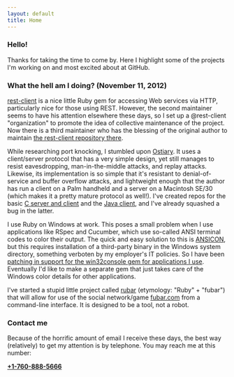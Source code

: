 ```yaml
---
layout: default
title: Home
---
```

### Hello!

Thanks for taking the time to come by. Here I highlight some of the projects I'm working on and most excited about at GitHub.

### What the hell am I doing? (November 11, 2012)

[rest-client](https://github.com/archiloque/rest-client) is a nice little Ruby gem for accessing Web services via HTTP, particularly nice for those using REST. However, the second maintainer seems to have his attention elsewhere these days, so I set up a @rest-client "organization" to promote the idea of collective maintenance of the project. Now there is a third maintainer who has the blessing of the original author to maintain [the rest-client repository there](https://github.com/rest-client/rest-client).

While researching port knocking, I stumbled upon [Ostiary](http://ingles.homeunix.net/software/ost/).  It uses a client/server protocol that has a very simple design, yet still manages to resist eavesdropping, man-in-the-middle attacks, and replay attacks.  Likewise, its implementation is so simple that it's resistant to denial-of-service and buffer overflow attacks, and lightweight enough that the author has run a client on a Palm handheld and a server on a Macintosh SE/30 (which makes it a pretty mature protocol as well!). I've created repos for the basic [C server and client](https://github.com/L2G/ostiary) and the [Java client](https://github.com/L2G/java-ostiary), and I've already squashed a bug in the latter.

I use Ruby on Windows at work. This poses a small problem when I use applications like RSpec and Cucumber, which use so-called ANSI terminal codes to color their output. The quick and easy solution to this is [ANSICON](https://github.com/adoxa/ansicon), but this requires installation of a third-party binary in the Windows system directory, something <span lang="de" xml:lang="de">verboten</span> by my employer's IT policies. So I have been [patching in support for the win32console gem for applications I use](https://github.com/L2G/cucumber/tree/win-ansi-ebony-ivory). Eventually I'd like to make a separate gem that just takes care of the Windows color details for other applications.

I've started a stupid little project called [rubar](https://github.com/L2G/rubar) (etymology: "Ruby" + "fubar") that will allow for use of the social network/game [fubar.com](http://fubar.com/) from a command-line interface. It is designed to be a tool, not a robot.

### Contact me

Because of the horrific amount of email I receive these days, the best way (relatively) to get my attention is by telephone. You may reach me at this number:

**[+1-760-888-5666](tel:+17608885666)**

